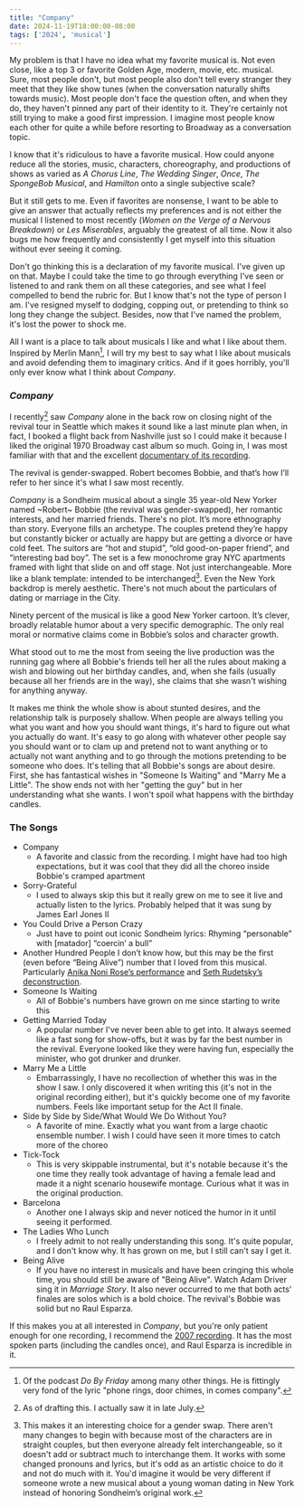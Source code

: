 ```yaml
---
title: "Company"
date: 2024-11-19T18:00:00-08:00
tags: ['2024', 'musical']
---
```


My problem is that I have no idea what my favorite musical is. Not even close, like a top 3 or favorite Golden Age, modern, movie, etc. musical. Sure, most people don't, but most people also don't tell every stranger they meet that they like show tunes (when the conversation naturally shifts towards music). Most people don't face the question often, and when they do, they haven't pinned any part of their identity to it. They're certainly not still trying to make a good first impression. I imagine most people know each other for quite a while before resorting to Broadway as a conversation topic.

I know that it's ridiculous to have a favorite musical. How could anyone reduce all the stories, music, characters, choreography, and productions of shows as varied as *A Chorus Line*, *The Wedding Singer*, *Once*, *The SpongeBob Musical*, and *Hamilton* onto a single subjective scale?

But it still gets to me. Even if favorites are nonsense, I want to be able to give an answer that actually reflects my preferences and is not either the musical I listened to most recently (*Women on the Verge of a Nervous Breakdown*) or *Les Miserables*, arguably the greatest of all time. Now it also bugs me how frequently and consistently I get myself into this situation without ever seeing it coming.

Don't go thinking this is a declaration of my favorite musical. I've given up on that. Maybe I could take the time to go through everything I've seen or listened to and rank them on all these categories, and see what I feel compelled to bend the rubric for. But I know that's not the type of person I am. I've resigned myself to dodging, copping out, or pretending to think so long they change the subject. Besides, now that I've named the problem, it's lost the power to shock me.

All I want is a place to talk about musicals I like and what I like about them. Inspired by Merlin Mann[^1], I will try my best to say what I like about musicals and avoid defending them to imaginary critics. And if it goes horribly, you'll only ever know what I think about *Company*.

[^1]: Of the podcast *Do By Friday* among many other things. He is fittingly very fond of the lyric "phone rings, door chimes, in comes company".

### *Company*

I recently[^2] saw *Company* alone in the back row on closing night of the revival tour in Seattle which makes it sound like a last minute plan when, in fact, I booked a flight back from Nashville just so I could make it because I liked the original 1970 Broadway cast album so much. Going in, I was most familiar with that and the excellent [documentary of its recording](https://youtu.be/tWsG2dEoUsA).

 The revival is gender-swapped. Robert becomes Bobbie, and that’s how I’ll refer to her since it's what I saw most recently.

[^2]: As of drafting this. I actually saw it in late July.

*Company* is a Sondheim musical about a single 35 year-old New Yorker named ~Robert~ Bobbie (the revival was gender-swapped), her romantic interests,  and her married friends. There's no plot. It’s more ethnography than story. Everyone fills an archetype. The couples pretend they’re happy but constantly bicker or actually are happy but are getting a divorce or have cold feet. The suitors are “hot and stupid”, “old good-on-paper friend”, and “interesting bad boy”. The set is a few monochrome gray NYC apartments framed with light that slide on and off stage. Not just interchangeable. More like a blank template: intended to be interchanged[^3]. Even the New York backdrop is merely aesthetic. There's not much about the particulars of dating or marriage in the City.

[^3]: This makes it an interesting choice for a gender swap. There aren't many changes to begin with because most of the characters are in straight couples, but then everyone already felt interchangeable, so it doesn't add or subtract much to interchange them. It works with some changed pronouns and lyrics, but it's odd as an artistic choice to do it and not do much with it. You'd imagine it would be very different if someone wrote a new musical about a young woman dating in New York instead of honoring Sondheim’s original work.

Ninety percent of the musical is like a good New Yorker cartoon. It’s clever, broadly relatable humor about a very specific demographic. The only real moral or normative claims come in Bobbie’s solos and character growth.

What stood out to me the most from seeing the live production was the running gag where all Bobbie's friends tell her all the rules about making a wish and blowing out her birthday candles, and, when she fails (usually because all her friends are in the way), she claims that she wasn't wishing for anything anyway.

It makes me think the whole show is about stunted desires, and the relationship talk is purposely shallow. When people are always telling you what you want and how you should want things, it's hard to figure out what you actually do want. It's easy to go along with whatever other people say you should want or to clam up and pretend not to want anything or to actually not want anything and to go through the motions pretending to be someone who does. It's telling that all Bobbie's songs are about desire. First, she has fantastical wishes in "Someone Is Waiting" and "Marry Me a Little". The show ends not with her "getting the guy" but in her understanding what she wants. I won't spoil what happens with the birthday candles.

### The Songs

* Company
  * A favorite and classic from the recording. I might have had too high expectations, but it was cool that they did all the choreo inside Bobbie's cramped apartment
* Sorry-Grateful
  * I used to always skip this but it really grew on me to see it live and actually listen to the lyrics. Probably helped that it was sung by James Earl Jones II
* You Could Drive a Person Crazy
  * Just have to point out iconic Sondheim lyrics: Rhyming “personable” with [matador] “coercin’ a bull”
* Another Hundred People
I don’t know how, but this may be the first (even before “Being Alive”) number that I loved from this musical. Particularly [Anika Noni Rose’s performance](https://youtu.be/CfOIYB56gn8) and [Seth Rudetsky’s deconstruction](https://youtu.be/aFaWBmVrCAM).
* Someone Is Waiting
  * All of Bobbie's numbers have grown on me since starting to write this
* Getting Married Today
  * A popular number I've never been able to get into. It always seemed like a fast song for show-offs, but it was by far the best number in the revival. Everyone looked like they were having fun, especially the minister, who got drunker and drunker.
* Marry Me a Little
  * Embarrassingly, I have no recollection of whether this was in the show I saw. I only discovered it when writing this (it's not in the original recording either), but it's quickly become one of my favorite numbers. Feels like important setup for the Act II finale.
* Side by Side by Side/What Would We Do Without You?
  * A favorite of mine. Exactly what you want from a large chaotic ensemble number. I wish I could have seen it more times to catch more of the choreo
* Tick-Tock
  * This is very skippable instrumental, but it's notable because it's the one time they really took advantage of having a female lead and made it a night scenario housewife montage. Curious what it was in the original production.
* Barcelona
  * Another one I always skip and never noticed the humor in it until seeing it performed.
* The Ladies Who Lunch
  * I freely admit to not really understanding this song. It's quite popular, and I don't know why. It has grown on me, but I still can't say I get it.
* Being Alive
  * If you have no interest in musicals and have been cringing this whole time, you should still be aware of "Being Alive". Watch Adam Driver sing it in *Marriage Story*. It also never occurred to me that both acts' finales are solos which is a bold choice. The revival's Bobbie was solid but no Raul Esparza.

If this makes you at all interested in *Company*, but you're only patient enough for one recording, I recommend the [2007 recording](https://open.spotify.com/album/6PaCKF5VoZp0Q1anuqXjf1?si=m2DJZeROREqZ36L4rMaBoA). It has the most spoken parts (including the candles once), and Raul Esparza is incredible in it.

